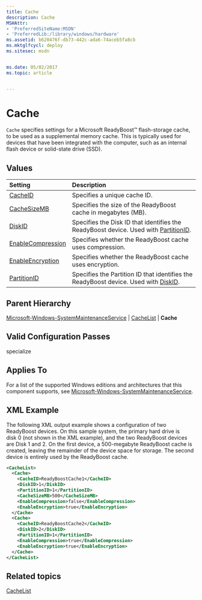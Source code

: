 ```yaml
---
title: Cache
description: Cache
MSHAttr:
- 'PreferredSiteName:MSDN'
- 'PreferredLib:/library/windows/hardware'
ms.assetid: b620476f-db73-442c-ada6-74aceb5fa8cb
ms.mktglfcycl: deploy
ms.sitesec: msdn


ms.date: 05/02/2017
ms.topic: article


---
```

# Cache

`Cache` specifies settings for a Microsoft ReadyBoost™ flash-storage cache, to be used as a supplemental memory cache. This is typically used for devices that have been integrated with the computer, such as an internal flash device or solid-state drive (SSD).

## Values

| Setting                 | Description                                                                           |
|:------------------------|:--------------------------------------------------------------------------------------|
| [CacheID](microsoft-windows-systemmaintenanceservice-cachelist-cache-cacheid.md) | Specifies a unique cache ID. |
| [CacheSizeMB](microsoft-windows-systemmaintenanceservice-cachelist-cache-cachesizemb.md) | Specifies the size of the ReadyBoost cache in megabytes (MB). |
| [DiskID](microsoft-windows-systemmaintenanceservice-cachelist-cache-diskid.md) | Specifies the Disk ID that identifies the ReadyBoost device. Used with [PartitionID](microsoft-windows-systemmaintenanceservice-cachelist-cache-partitionid.md). |
| [EnableCompression](microsoft-windows-systemmaintenanceservice-cachelist-cache-enablecompression.md) | Specifies whether the ReadyBoost cache uses compression. |
| [EnableEncryption](microsoft-windows-systemmaintenanceservice-cachelist-cache-enableencryption.md) | Specifies whether the ReadyBoost cache uses encryption. |
| [PartitionID](microsoft-windows-systemmaintenanceservice-cachelist-cache-partitionid.md) | Specifies the Partition ID that identifies the ReadyBoost device. Used with [DiskID](microsoft-windows-systemmaintenanceservice-cachelist-cache-diskid.md). |

## Parent Hierarchy

[Microsoft-Windows-SystemMaintenanceService](microsoft-windows-systemmaintenanceservice.md) | [CacheList](microsoft-windows-systemmaintenanceservice-cachelist.md) | **Cache**

## Valid Configuration Passes

specialize

## Applies To

For a list of the supported Windows editions and architectures that this component supports, see [Microsoft-Windows-SystemMaintenanceService](microsoft-windows-systemmaintenanceservice.md).

## XML Example

The following XML output example shows a configuration of two ReadyBoost devices. On this sample system, the primary hard drive is disk 0 (not shown in the XML example), and the two ReadyBoost devices are Disk 1 and 2. On the first device, a 500-megabyte ReadyBoost cache is created, leaving the remainder of the device space for storage. The second device is entirely used by the ReadyBoost cache.

```XML
<CacheList>
  <Cache>
    <CacheID>ReadyBoostCache1</CacheID>
    <DiskID>1</DiskID>
    <PartitionID>1</PartitionID>
    <CacheSizeMB>500</CacheSizeMB>
    <EnableCompression>false</EnableCompression>
    <EnableEncryption>true</EnableEncryption>
  </Cache>
  <Cache>
    <CacheID>ReadyBoostCache2</CacheID>
    <DiskID>2</DiskID>
    <PartitionID>1</PartitionID>
    <EnableCompression>true</EnableCompression>
    <EnableEncryption>true</EnableEncryption>
  </Cache>
</CacheList>
```

## Related topics

[CacheList](microsoft-windows-systemmaintenanceservice-cachelist.md)
